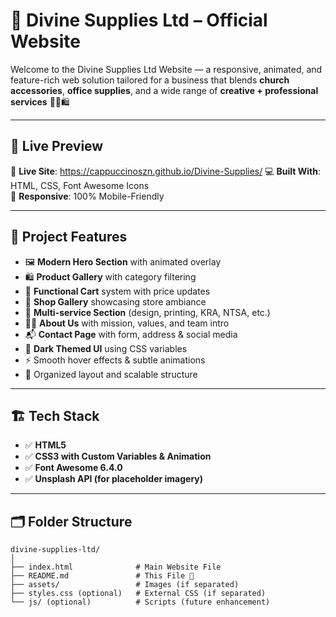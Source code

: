 # 🛒 Divine Supplies Ltd – Official Website

Welcome to the Divine Supplies Ltd Website — a responsive, animated, and feature-rich web solution tailored for a business that blends **church accessories**, **office supplies**, and a wide range of **creative + professional services** 🎨💼🛍️

---

## 🌟 Live Preview

🔗 **Live Site**:   https://cappuccinoszn.github.io/Divine-Supplies/
💻 **Built With**: HTML, CSS, Font Awesome Icons  
📱 **Responsive**: 100% Mobile-Friendly

---

## 🧾 Project Features

- 🖼️ **Modern Hero Section** with animated overlay
- 🛍️ **Product Gallery** with category filtering
- 🛒 **Functional Cart** system with price updates
- 📸 **Shop Gallery** showcasing store ambiance
- 🧰 **Multi-service Section** (design, printing, KRA, NTSA, etc.)
- 🧑‍💼 **About Us** with mission, values, and team intro
- 📬 **Contact Page** with form, address & social media
- 🌈 **Dark Themed UI** using CSS variables
- ⚡ Smooth hover effects & subtle animations
- 🧠 Organized layout and scalable structure

---

## 🏗️ Tech Stack

- ✅ **HTML5**  
- ✅ **CSS3 with Custom Variables & Animation**  
- ✅ **Font Awesome 6.4.0**  
- ✅ **Unsplash API (for placeholder imagery)**

---

## 🗂️ Folder Structure

```plaintext
divine-supplies-ltd/
│
├── index.html              # Main Website File
├── README.md               # This File 📘
├── assets/                 # Images (if separated)
├── styles.css (optional)   # External CSS (if separated)
└── js/ (optional)          # Scripts (future enhancement)
